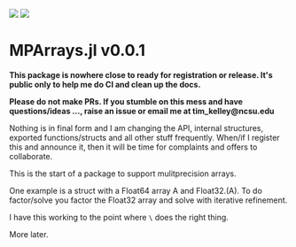 [![][build-status-img]][build-status-url]
[![][codecov-img]][codecov-url]

# MPArrays.jl v0.0.1

__This package is nowhere close to ready for registration or release. It's public only to help me do CI and clean up the docs.__

__Please do not make PRs. If you stumble on this mess and have questions/ideas ..., raise an issue or email me at tim_kelley@ncsu.edu__

Nothing is in final form and I am changing the API, internal structures, exported functions/structs and all other stuff frequently. When/if I register this and announce it, then it will be time for complaints and offers to collaborate. 

This is the start of a package to support mulitprecision arrays. 

One example is a struct with a Float64 array A and Float32.(A). To do factor/solve you factor the Float32 array and solve with iterative refinement.

I have this working to the point where ```\``` does the right thing.

More later.

[build-status-img]: https://github.com/ctkelley/MPArrays.jl/workflows/CI/badge.svg
[build-status-url]: https://github.com/ctkelley/MPArrays.jl/actions

[codecov-img]: https://codecov.io/gh/ctkelley/MPArrays.jl/branch/master/graph/badge.svg
[codecov-url]: https://codecov.io/gh/ctkelley/MPArrays.jl
